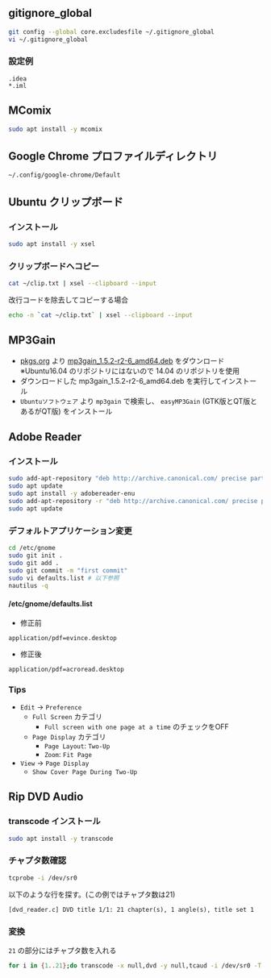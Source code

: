 ## gitignore_global
```bash
git config --global core.excludesfile ~/.gitignore_global
vi ~/.gitignore_global
```
### 設定例
```
.idea
*.iml
```

## MComix
```bash
sudo apt install -y mcomix
```

## Google Chrome プロファイルディレクトリ
```
~/.config/google-chrome/Default
```

## Ubuntu クリップボード
### インストール
```bash
sudo apt install -y xsel
```
### クリップボードへコピー
```bash
cat ~/clip.txt | xsel --clipboard --input
```
改行コードを除去してコピーする場合
```bash
echo -n `cat ~/clip.txt` | xsel --clipboard --input
```

## MP3Gain
* [pkgs.org](https://ubuntu.pkgs.org/14.04/ubuntu-universe-amd64/mp3gain_1.5.2-r2-6_amd64.deb.html)  より [mp3gain_1.5.2-r2-6_amd64.deb](http://archive.ubuntu.com/ubuntu/pool/universe/m/mp3gain/mp3gain_1.5.2-r2-6_amd64.deb) をダウンロード  
※Ubuntu16.04 のリポジトリにはないので 14.04 のリポジトリを使用
* ダウンロードした mp3gain_1.5.2-r2-6_amd64.deb を実行してインストール
* `Ubuntuソフトウェア` より `mp3gain` で検索し、 `easyMP3Gain` (GTK版とQT版とあるがQT版) をインストール

## Adobe Reader
### インストール
```bash
sudo add-apt-repository "deb http://archive.canonical.com/ precise partner"
sudo apt update
sudo apt install -y adobereader-enu
sudo add-apt-repository -r "deb http://archive.canonical.com/ precise partner"
sudo apt update
```
### デフォルトアプリケーション変更
```bash
cd /etc/gnome
sudo git init .
sudo git add .
sudo git commit -m "first commit"
sudo vi defaults.list # 以下参照
nautilus -q
```
#### /etc/gnome/defaults.list
* 修正前
```text
application/pdf=evince.desktop
```
* 修正後
```text
application/pdf=acroread.desktop
```
### Tips
* `Edit` -> `Preference`
  * `Full Screen` カテゴリ
    * `Full screen with one page at a time` のチェックをOFF
  * `Page Display` カテゴリ
    * `Page Layout`: `Two-Up`
    * `Zoom`: `Fit Page`
* `View` -> `Page Display`
  * `Show Cover Page During Two-Up`

## Rip DVD Audio
### transcode インストール
```bash
sudo apt install -y transcode
```
### チャプタ数確認
```bash
tcprobe -i /dev/sr0
```
以下のような行を探す。(この例ではチャプタ数は21)
```text
[dvd_reader.c] DVD title 1/1: 21 chapter(s), 1 angle(s), title set 1
```

### 変換
`21` の部分にはチャプタ数を入れる
```bash
for i in {1..21};do transcode -x null,dvd -y null,tcaud -i /dev/sr0 -T 1,$i,1 -a 0 -E 44100,16,2 --lame_preset medium -m ~/Music/`printf "%02d" $i`.mp3; done
```
